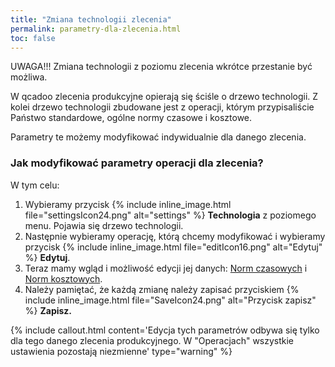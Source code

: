 ```yaml
---
title: "Zmiana technologii zlecenia"
permalink: parametry-dla-zlecenia.html
toc: false
---
```

UWAGA!!!
Zmiana technologii z poziomu zlecenia wkrótce przestanie być możliwa.



W qcadoo zlecenia produkcyjne opierają się ściśle o drzewo technologii. Z kolei drzewo technologii zbudowane jest z operacji, którym przypisaliście Państwo standardowe, ogólne normy czasowe i kosztowe.

Parametry te możemy modyfikować indywidualnie dla danego zlecenia.

### Jak modyfikować parametry operacji dla zlecenia?

W tym celu:

1. Wybieramy przycisk {% include inline_image.html file="settingsIcon24.png" alt="settings" %} **Technologia** z poziomego menu. Pojawia się drzewo technologii.
2. Następnie wybieramy operację, którą chcemy modyfikować i wybieramy przycisk {% include inline_image.html file="editIcon16.png" alt="Edytuj" %} **Edytuj**.
3. Teraz mamy wgląd i możliwość edycji jej danych: [Norm czasowych](/normy-czasowe) i [Norm kosztowych](/normy-kosztowe).
4. Należy pamiętać, że każdą zmianę należy zapisać przyciskiem {% include inline_image.html file="SaveIcon24.png" alt="Przycisk zapisz" %} **Zapisz.**


{% include callout.html content='Edycja tych parametrów odbywa się tylko dla tego danego zlecenia produkcyjnego. W "Operacjach" wszystkie ustawienia pozostają niezmienne' type="warning" %}

